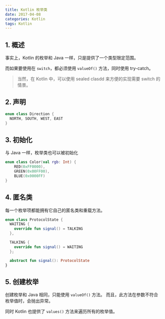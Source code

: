 ```yaml
---
title: Kotlin 枚举类
date: 2017-04-08
categories: Kotlin
tags: Kotlin
---
```


## 1. 概述

事实上，Kotlin 的枚举和 Java 一样，只是提供了一个类型限定范围。

而如果要使用在 `switch`，都必须使用 `valueOf()` 方法，同时使用 try-catch。

> 当然，在 Kotlin 中，可以使用 sealed clasdd 来方便的实现需要 switch 的情景。


<!-- more -->## 2. 声明

```kotlin
enum class Direction {
  NORTH, SOUTH, WEST, EAST
}
```

## 3. 初始化

与 Java 一样，枚举类也可以被初始化

```kotlin
enum class Color(val rgb: Int) {
    RED(0xFF0000),
    GREEN(0x00FF00),
    BLUE(0x0000FF)
}
```

## 4. 匿名类

每一个枚举项都能拥有它自己的匿名类和重载方法。

```kotlin
enum class ProtocolState {
  WAITING {
    override fun signal() = TALKING
  },

  TALKING {
    override fun signal() = WAITING
  };

  abstract fun signal(): ProtocolState
}
```

## 5. 创建枚举

创建枚举和 Java 相同，只能使用 `valueOf()` 方法。
而且，此方法在参数不符合枚举值时，会抛出异常。

同时 Kotlin 也提供了 `values()` 方法来遍历所有的枚举值。
